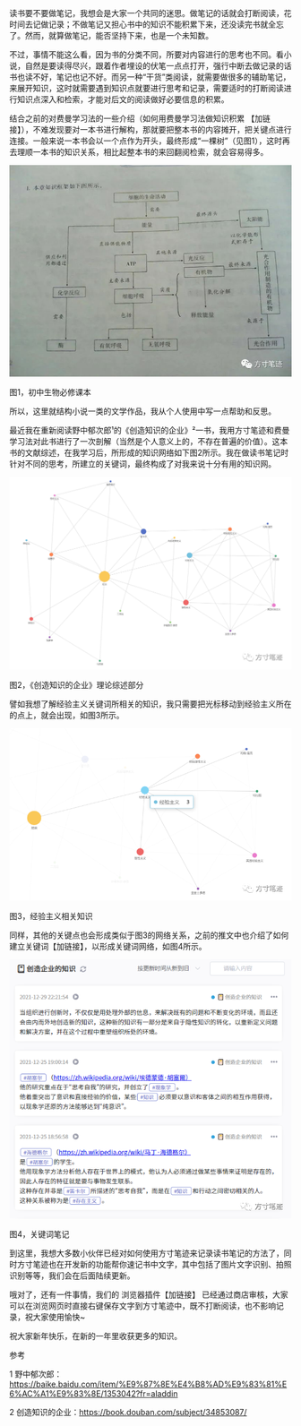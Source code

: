 读书要不要做笔记，我想会是大家一个共同的迷思。做笔记的话就会打断阅读，花时间去记做记录；不做笔记又担心书中的知识不能积累下来，还没读完书就全忘了。然而，就算做笔记，能否坚持下来，也是一个未知数。

不过，事情不能这么看，因为书的分类不同，所要对内容进行的思考也不同。看小说，自然是要读得尽兴，跟着作者埋设的伏笔一点点打开，强行中断去做记录的话书也读不好，笔记也记不好。而另一种“干货”类阅读，就需要做很多的辅助笔记，来展开知识，这时就需要遇到知识点就要进行思考和记录，需要适时的打断阅读进行知识点深入和检索，才能对后文的阅读做好必要信息的积累。

结合之前的对费曼学习法的一些介绍（如何用费曼学习法做知识积累 【加链接】），不难发现要对一本书进行解构，那就要把整本书的内容摊开，把关键点进行连接。一般来说一本书会以一个点作为开头，最终形成“一棵树”（见图1），这时再去理顺一本书的知识关系，相比起整本书的来回翻阅检索，就会容易得多。  

![图片](./assets/book1.jpg)

图1，初中生物必修课本  

所以，这里就结构小说一类的文学作品，我从个人使用中写一点帮助和反思。  

最近我在重新阅读野中郁次郎¹的《创造知识的企业》²一书，我用方寸笔迹和费曼学习法对此书进行了一次剖解（当然是个人意义上的，不存在普遍的价值）。这本书的文献综述，在我学习后，所形成的知识网络如下图2所示。我在做读书笔记时针对不同的思考，所建立的关键词，最终构成了对我来说十分有用的知识网。

![图片](./assets/book2.png)

图2，《创造知识的企业》理论综述部分

譬如我想了解经验主义关键词所相关的知识，我只需要把光标移动到经验主义所在的点上，就会出现，如图3所示。  

![图片](./assets/book3.png)

图3，经验主义相关知识  

同样，其他的关键点也会形成类似于图3的网络关系，之前的推文中也介绍了如何建立关键词【加链接】，以形成关键词网络，如图4所示。

![图片](./assets/book4.png)

图4，关键词笔记  

到这里，我想大多数小伙伴已经对如何使用方寸笔迹来记录读书笔记的方法了，同时方寸笔迹也在开发新的功能帮你速记书中文字，其中包括了图片文字识别、拍照识别等等，我们会在后面陆续更新。

哦对了，还有一件事情，我们的 浏览器插件【加链接】 已经通过商店审核，大家可以在浏览网页时直接右键保存文字到方寸笔迹中，既不打断阅读，也不影响记录，祝大家使用愉快~

祝大家新年快乐，在新的一年里收获更多的知识。

参考  

1 野中郁次郎：https://baike.baidu.com/item/%E9%87%8E%E4%B8%AD%E9%83%81%E6%AC%A1%E9%83%8E/1353042?fr=aladdin

2 创造知识的企业：https://book.douban.com/subject/34853087/